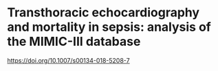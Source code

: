 # Transthoracic echocardiography and mortality in sepsis: analysis of the MIMIC-III database

<https://doi.org/10.1007/s00134-018-5208-7>
